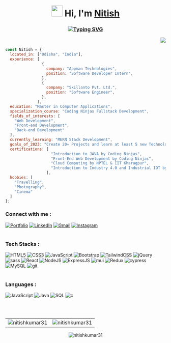 <!-- <p align="center"><img src="https://github.com/nitishkumar31/wave/blob/main/waving-hand.gif" height="70px" > &emsp; &emsp;</p> -->
<h1 align="center">
  <img src="https://media.tenor.com/Wx9IEmZZXSoAAAAi/hi.gif" height="35px">
  Hi, I'm <a href="https://www.linkedin.com/in/nitish31/" target="_blank" > Nitish </a>
</h1>

<h3 align="center">
  <a href="https://git.io/typing-svg"><img src="https://readme-typing-svg.herokuapp.com?color=0357F7&font=Fira+Code&duration=4000&pause=0&center=true&vCenter=true&width=435&lines=Web+Developer;Front-End+Developer;React+Developer;MERN+Developer;Full+Stack+Developer" alt="Typing SVG" /></a>
</h3>

<!-- <p align="center">
  <img src= "https://i.giphy.com/media/q217GUnfKAmJlFcjBX/giphy.webp">
</p> -->


<!-- ![visitors](https://visitor-badge.laobi.icu/badge?page_id=nitishskumar31.nitishskumar31) -->
<img align="right" src="https://visitor-badge.laobi.icu/badge?page_id=nitishkumar31.nitishkumar31"> <br/>
<!--  <img src="https://komarev.com/ghpvc/?username=nitishkumar31&label=Profile%20views&color=0e75b6&style=flat" alt="nitishkumar31" /> -->

<!-- - 🌱 Learning Never Stops 🚀 -->

```javascript
const Nitish = {
  located_in: ["Odisha", "India"],
  experience: [
                {
                  company: "Appman Technologies",
                  position: "Software Developer Intern",
                },
                {
                  company: "Skillanto Pvt. Ltd.",
                  position: "Software Engineer",
                },
              ],
  education: "Master in Computer Applications",
  specialization_course: "Coding Ninjas Fullstack Development",
  fields_of_interests: [
    "Web Development",
    "Front-end Development",
    "Back-end Development"
  ],
  currently_learning: "MERN Stack Development",
  goals_of_2023: "Create 20+ Projects and learn at least 5 new Technologies",
  certifications: [
                    "Introduction to JAVA by Coding Ninjas",
                    "Front-End Web Development by Coding Ninjas",
                    "Cloud Computing by NPTEL & IIT Kharagpur",
                    "Introduction to Industry 4.0 and Industrial IOT by NPTEL & IIT Kharagpur"
                  ],
  hobbies: [
    "Travelling",
    "Photography",
    "Cinema"
  ]
};

```
<!-- - 💬 Ask me about **Web Development, Java, DBMS, MySQL** -->

<!-- - 👨‍💻 Check out my personal portfolio : **<a href="https://nitish.com" target="_blank">Portfolio</a>** -->

<!--- - 💞️ I’m looking to collaborate on ...
- 📫 How to reach me ...--->

<!-- --- -->

<h3 align="left">Connect with me :</h3>
<div align="left">
  <a href="https://nitisfolio.netlify.app/" target="_blank"><img alt="Portfolio" src="https://img.shields.io/badge/portfolio-303030?style=for-the-badge&logo=About.me&logoColor=FFA500" /></a>
  <a href="https://www.linkedin.com/in/nitish31/" target="_blank"><img alt="LinkedIn" src="https://img.shields.io/badge/linkedin-%230077B5.svg?style=for-the-badge&logo=linkedin&logoColor=white"/></a>
  <a href="mailto:nitishskumar151@gmail.com"><img alt="Gmail" src="https://img.shields.io/badge/Gmail-D14836?style=for-the-badge&logo=gmail&logoColor=white"/></a>
  <a href="https://www.instagram.com/_nitis_h/" target="_blank"><img alt="Instagram" src="https://img.shields.io/badge/Instagram-E4405F?style=for-the-badge&logo=instagram&logoColor=white"/></a>
  <!-- <a aria-label="Chat on WhatsApp" href="https://wa.me/17387875003" target="_blank"><img alt="WhatsApp" src="https://img.shields.io/badge/WhatsApp-25D366?style=for-the-badge&logo=whatsapp&logoColor=white" /></a> -->
</div>

<br/>

<h3 align="left">Tech Stacks :</h3>
<div align="left">
  <img alt="HTML5" src="https://img.shields.io/badge/html5-%23E34F26.svg?style=for-the-badge&logo=html5&logoColor=white"/>
  <img alt="CSS3" src="https://img.shields.io/badge/css3-%231572B6.svg?style=for-the-badge&logo=css3&logoColor=white"/> 
  <img alt="JavaScript" src="https://img.shields.io/badge/javascript-%23323330.svg?style=for-the-badge&logo=javascript&logoColor=%23F7DF1E"/>
  <img alt="Bootstrap" src="https://img.shields.io/badge/bootstrap-%23563D7C.svg?style=for-the-badge&logo=bootstrap&logoColor=white"/>
  <img alt="TailwindCSS" src="https://img.shields.io/badge/Tailwind_CSS-38B2AC?style=for-the-badge&logo=tailwind-css&logoColor=white"/>
  <img alt="jQuery" src="https://img.shields.io/badge/jquery-%230769AD.svg?style=for-the-badge&logo=jquery&logoColor=white"/>
  <img alt="sass" src="https://img.shields.io/badge/Sass-CC6699?style=for-the-badge&logo=sass&logoColor=white"/>
  <!-- <br> -->
  <img alt="React" src="https://img.shields.io/badge/react-%2320232a.svg?style=for-the-badge&logo=react&logoColor=%2361DAFB"/>
  <img alt="NodeJS" src="https://img.shields.io/badge/Node.js-43853D?style=for-the-badge&logo=node.js&logoColor=white"/>
  <img alt="ExpressJS" src="https://img.shields.io/badge/Express.js-000000?style=for-the-badge&logo=express&logoColor=white"/>
  <img alt="mui" src="https://img.shields.io/badge/Material%20UI-007FFF?style=for-the-badge&logo=mui&logoColor=white"/>
  <!-- <img alt="chakraui" src="https://img.shields.io/badge/Chakra--UI-319795?style=for-the-badge&logo=chakra-ui&logoColor=white"/> -->
  <img alt="Redux" src="https://img.shields.io/badge/Redux-593D88?style=for-the-badge&logo=redux&logoColor=white"/>
  <!-- <img alt="NextJS" src="https://img.shields.io/badge/next.js-000000?style=for-the-badge&logo=nextdotjs&logoColor=white"/> -->
  <!-- <img alt="sockteio" src="https://img.shields.io/badge/Socket.io-010101?&style=for-the-badge&logo=Socket.io&logoColor=white"/> -->
  <img alt="cypress" src="https://img.shields.io/badge/cypress-323330?style=for-the-badge&logo=cypress&logoColor=White"/>
  <img alt="MySQL" src="https://img.shields.io/badge/MySQL-00000F?style=for-the-badge&logo=mysql&logoColor=white"/>
  <img alt="git" src="https://img.shields.io/badge/git-%23F05033.svg?style=for-the-badge&logo=git&logoColor=white"/>
  <!-- [![Git](https://img.shields.io/badge/git-%23F05033.svg?style=for-the-badge&logo=git&logoColor=white)](https://git-scm.com/downloads) -->

</div>

<br/>

<h3 align="left">Languages :</h3>
<div align="left">
  <img alt="JavaScript" src="https://img.shields.io/badge/javascript-%23323330.svg?style=for-the-badge&logo=javascript&logoColor=%23F7DF1E"/> 
  <img alt="Java" src="https://img.shields.io/badge/Java-ED8B00?style=for-the-badge&logo=openjdk&logoColor=white"/>
  <img alt="SQL" src="https://img.shields.io/badge/SQL-00000F?style=for-the-badge&logo=sql&logoColor=white"/>
<!--   <img alt="Python" src="https://img.shields.io/badge/python-%2314354C.svg?style=for-the-badge&logo=python&logoColor=white"/> -->
  <img alt="c" src="https://img.shields.io/badge/C-00599C?style=for-the-badge&logo=c&logoColor=white"/>
<!--   <img alt="c++" src="https://img.shields.io/badge/C%2B%2B-00599C?style=for-the-badge&logo=c%2B%2B&logoColor=white"/> -->
</div>

<br/><br/>

<table align="center">
  <tr>
    <td><img src="https://github-readme-stats.vercel.app/api?username=nitishkumar31&show_icons=true&theme=dark&locale=en" alt="nitishkumar31" /></td>
    <td><img src="https://github-readme-stats.vercel.app/api/top-langs?username=nitishkumar31&show_icons=true&theme=dark&locale=en&layout=compact" alt="nitishkumar31" /></td>
  </tr>
</table>

<div align="center">
<p><img align="center" src="https://github-readme-streak-stats.herokuapp.com/?user=nitishkumar31&theme=dark" alt="nitishkumar31" /></p>
  </div>

<!---
nitishkumar31 is a ✨ special ✨ repository because its `README.md` (this file) appears on your GitHub profile.
You can click the Preview link to take a look at your changes.
--->
